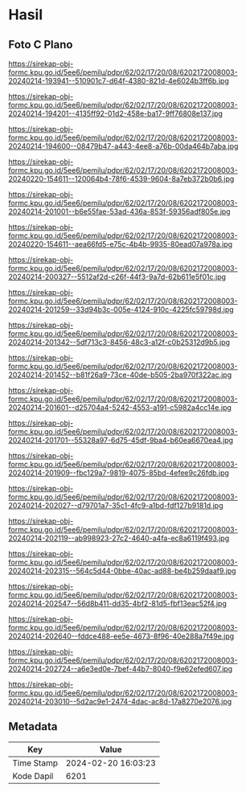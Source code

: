 # Hasil

## Foto C Plano

https://sirekap-obj-formc.kpu.go.id/5ee6/pemilu/pdpr/62/02/17/20/08/6202172008003-20240214-193941--510901c7-d64f-4380-821d-4e6024b3ff6b.jpg

https://sirekap-obj-formc.kpu.go.id/5ee6/pemilu/pdpr/62/02/17/20/08/6202172008003-20240214-194201--4135ff92-01d2-458e-ba17-9ff76808e137.jpg

https://sirekap-obj-formc.kpu.go.id/5ee6/pemilu/pdpr/62/02/17/20/08/6202172008003-20240214-194600--08479b47-a443-4ee8-a76b-00da464b7aba.jpg

https://sirekap-obj-formc.kpu.go.id/5ee6/pemilu/pdpr/62/02/17/20/08/6202172008003-20240220-154611--120064b4-78f6-4539-9604-8a7eb372b0b6.jpg

https://sirekap-obj-formc.kpu.go.id/5ee6/pemilu/pdpr/62/02/17/20/08/6202172008003-20240214-201001--b6e55fae-53ad-436a-853f-59356adf805e.jpg

https://sirekap-obj-formc.kpu.go.id/5ee6/pemilu/pdpr/62/02/17/20/08/6202172008003-20240220-154611--aea66fd5-e75c-4b4b-9935-80ead07a978a.jpg

https://sirekap-obj-formc.kpu.go.id/5ee6/pemilu/pdpr/62/02/17/20/08/6202172008003-20240214-200327--5512af2d-c26f-44f3-9a7d-62b611e5f01c.jpg

https://sirekap-obj-formc.kpu.go.id/5ee6/pemilu/pdpr/62/02/17/20/08/6202172008003-20240214-201259--33d94b3c-005e-4124-910c-4225fc59798d.jpg

https://sirekap-obj-formc.kpu.go.id/5ee6/pemilu/pdpr/62/02/17/20/08/6202172008003-20240214-201342--5df713c3-8456-48c3-a12f-c0b25312d9b5.jpg

https://sirekap-obj-formc.kpu.go.id/5ee6/pemilu/pdpr/62/02/17/20/08/6202172008003-20240214-201452--b81f26a9-73ce-40de-b505-2ba970f322ac.jpg

https://sirekap-obj-formc.kpu.go.id/5ee6/pemilu/pdpr/62/02/17/20/08/6202172008003-20240214-201601--d25704a4-5242-4553-a191-c5982a4cc14e.jpg

https://sirekap-obj-formc.kpu.go.id/5ee6/pemilu/pdpr/62/02/17/20/08/6202172008003-20240214-201701--55328a97-6d75-45df-9ba4-b60ea6670ea4.jpg

https://sirekap-obj-formc.kpu.go.id/5ee6/pemilu/pdpr/62/02/17/20/08/6202172008003-20240214-201909--fbc129a7-9819-4075-85bd-4efee9c26fdb.jpg

https://sirekap-obj-formc.kpu.go.id/5ee6/pemilu/pdpr/62/02/17/20/08/6202172008003-20240214-202027--d79701a7-35c1-4fc9-a1bd-fdf127b9181d.jpg

https://sirekap-obj-formc.kpu.go.id/5ee6/pemilu/pdpr/62/02/17/20/08/6202172008003-20240214-202119--ab998923-27c2-4640-a4fa-ec8a6119f493.jpg

https://sirekap-obj-formc.kpu.go.id/5ee6/pemilu/pdpr/62/02/17/20/08/6202172008003-20240214-202315--564c5d44-0bbe-40ac-ad88-be4b259daaf9.jpg

https://sirekap-obj-formc.kpu.go.id/5ee6/pemilu/pdpr/62/02/17/20/08/6202172008003-20240214-202547--56d8b411-dd35-4bf2-81d5-fbf13eac52f4.jpg

https://sirekap-obj-formc.kpu.go.id/5ee6/pemilu/pdpr/62/02/17/20/08/6202172008003-20240214-202640--fddce488-ee5e-4673-8f96-40e288a7f49e.jpg

https://sirekap-obj-formc.kpu.go.id/5ee6/pemilu/pdpr/62/02/17/20/08/6202172008003-20240214-202724--a6e3ed0e-7bef-44b7-8040-f9e62efed607.jpg

https://sirekap-obj-formc.kpu.go.id/5ee6/pemilu/pdpr/62/02/17/20/08/6202172008003-20240214-203010--5d2ac9e1-2474-4dac-ac8d-17a8270e2076.jpg


## Metadata

| Key        | Value               |
| ---------- | ------------------- |
| Time Stamp | 2024-02-20 16:03:23 |
| Kode Dapil | 6201                |



